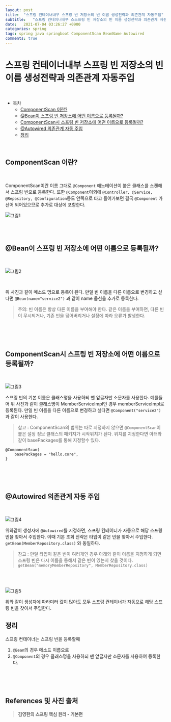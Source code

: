 ```yaml
---
layout: post
title:  "스프링 컨테이너내부 스프링 빈 저장소의 빈 이름 생성전략과 의존관계 자동주입"
subtitle:   "스프링 컨테이너내부 스스프링 빈 저장소의 빈 이름 생성전략과 의존관계 자동주입"
date:   2021-07-04 03:26:27 +0900
categories: spring
tags: spring java springboot ComponentScan BeanName Autowired
comments: true
---
```


# 스프링 컨테이너내부 스프링 빈 저장소의 빈 이름 생성전략과 의존관계 자동주입
<br>

- 목차
	- [ComponentScan 이란?](#ComponentScan-이란?)
	- [@Bean이 스프링 빈 저장소에 어떤 이름으로 등록될까?](#@Bean이-스프링-빈-저장소에-어떤-이름으로-등록될까?)
	- [ComponentScan시 스프링 빈 저장소에 어떤 이름으로 등록될까?](#ComponentScan시-스프링-빈-저장소에-어떤-이름으로-등록될까?)
	- [@Autowired 의존관계 자동 주입](#@Autowired-의존관계-자동-주입)
	- [정리](#정리)
<br>

## ComponentScan 이란?

<br>

ComponentScan이란 이름 그대로 ```@Component``` 애노테이션이 붙은 클래스를 스캔해서 스프링 빈으로 등록한다. 또한 ```@Component```이외에 ```@Controller, @Service, @Repository, @Configuration```등도  안쪽으로 타고 들어가보면 결국 ```@Component``` 가 선어 되어있으므로 추가로 대상에 포함한다.


![그림1](https://sehwan-choi.github.io/assets/img/spring/ComponentScan/configuration.jpg)

<br><br>

## @Bean이 스프링 빈 저장소에 어떤 이름으로 등록될까?

<br>

![그림2](https://sehwan-choi.github.io/assets/img/spring/ComponentScan/Bean.jpg)

<br>

위 사진과 같이 메소드 명으로 등록이 된다. 만일 빈 이름을 다른 이름으로 변경하고 싶다면 ```@Bean(name="service2")``` 과 같이 name 옵션을 추가로 등록한다.
<br>

> 주의: 빈 이름은 항상 다른 이름을 부여해야 한다. 같은 이름을 부여하면, 다른 빈이 무시되거나, 기존 빈을 덮어버리거나 설정에 따라 오류가 발생한다.

<br><br><br>

## ComponentScan시 스프링 빈 저장소에 어떤 이름으로 등록될까?

<br>

![그림3](https://sehwan-choi.github.io/assets/img/spring/ComponentScan/ComponentScan.jpg)

스프링 빈의 기본 이름은 클래스명을 사용하되 맨 앞글자만 소문자를 사용한다. 예를들어 위 사진과 같이 클래스명이 MemberServiceImpl인 경우 memberServiceImpl로 등록된다. 
만일 빈 이름을 다른 이름으로 변경하고 싶다면 ```@Component("service2")``` 과 같이 사용한다.
> 참고 : ComponentScan의 범위는 따로 지정하지 않으면 ```@ComponentScan```이 붙은 설정 정보 클래스의 패키지가 시작위치가 된다.
위치를 지정한다면 아래와 같이 basePackages를 통해 지정할수 있다.
```
@ComponentScan(
    basePackages = "hello.core",
}
```

<br><br><br>

## @Autowired 의존관계 자동 주입

<br>

![그림4](https://sehwan-choi.github.io/assets/img/spring/ComponentScan/Autowired.jpg)

위와같이 생성자에 ```@Autowired```를 지정하면, 스프링 컨테이너가 자동으로 해당 스프링 빈을 찾아서 주입한다. 이때 기본 조회 전략은 타입이 같은 빈을 찾아서 주입한다. ```getBean(MemberRepository.class)``` 와 동일하다.
> 참고 : 만일 타입이 같은 빈이 여러개인 경우 아래와 같이 이름을 지정하게 되면 스프링 빈은 다시 이름을 통해서 같은 빈이 있는지 찾을 것이다. ```getBean("memoryMemberRepository", MemberRepository.class)```

<br><br>

![그림5](https://sehwan-choi.github.io/assets/img/spring/ComponentScan/MultipleAutowired.jpg)

위와 같이 생성자에 파라미터 값이 많아도 모두 스프링 컨테이너가 자동으로 해당 스프링 빈을 찾아서 주입한다.

## 정리
스프링 컨테이너는 스프링 빈을 등록할때
1. ```@Bean```의 경우 메소드 이름으로
2.  ```@Component```의 경우 클래스명을 사용하되 맨 앞글자만 소문자를 사용하여 등록한다.

<br><br><br>
## References 및 사진 출처

> __김영한의 스프링 핵심 원리 - 기본편__
